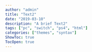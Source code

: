 ```yaml
---
author: "admin"
title: "Text2"
date: "2019-03-10"
description: "A brief Text2"
tags: ["pc", "switch", "ps4", "html"]
categories: ["themes", "syntax"]
ShowToc: true
TocOpen: true
---
```


